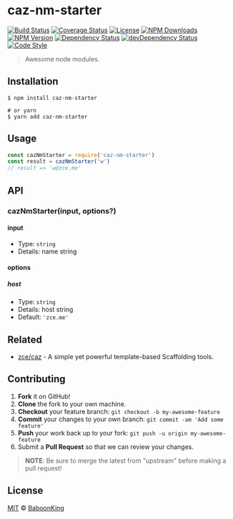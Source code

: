 # caz-nm-starter

[![Build Status][actions-img]][actions-url]
[![Coverage Status][codecov-img]][codecov-url]
[![License][license-img]][license-url]
[![NPM Downloads][downloads-img]][downloads-url]
[![NPM Version][version-img]][version-url]
[![Dependency Status][dependency-img]][dependency-url]
[![devDependency Status][devdependency-img]][devdependency-url]
[![Code Style][style-img]][style-url]

> Awesome node modules.

## Installation

```shell
$ npm install caz-nm-starter

# or yarn
$ yarn add caz-nm-starter
```

## Usage

<!-- TODO: Introduction of Usage -->

```javascript
const cazNmStarter = require('caz-nm-starter')
const result = cazNmStarter('w')
// result => 'w@zce.me'
```

## API

<!-- TODO: Introduction of API -->

### cazNmStarter(input, options?)

#### input

- Type: `string`
- Details: name string

#### options

##### host

- Type: `string`
- Details: host string
- Default: `'zce.me'`

## Related

- [zce/caz](https://github.com/zce/caz) - A simple yet powerful template-based Scaffolding tools.

## Contributing

1. **Fork** it on GitHub!
2. **Clone** the fork to your own machine.
3. **Checkout** your feature branch: `git checkout -b my-awesome-feature`
4. **Commit** your changes to your own branch: `git commit -am 'Add some feature'`
5. **Push** your work back up to your fork: `git push -u origin my-awesome-feature`
6. Submit a **Pull Request** so that we can review your changes.

> **NOTE**: Be sure to merge the latest from "upstream" before making a pull request!

## License

[MIT](LICENSE) &copy; [BaboonKing](https://github.com/baboon-king)



[actions-img]: https://img.shields.io/github/workflow/status/zce/caz-nm-starter/CI
[actions-url]: https://github.com/zce/caz-nm-starter/actions
[codecov-img]: https://img.shields.io/codecov/c/github/zce/caz-nm-starter
[codecov-url]: https://codecov.io/gh/zce/caz-nm-starter
[license-img]: https://img.shields.io/github/license/zce/caz-nm-starter
[license-url]: https://github.com/zce/caz-nm-starter/blob/master/LICENSE
[downloads-img]: https://img.shields.io/npm/dm/caz-nm-starter
[downloads-url]: https://npm.im/caz-nm-starter
[version-img]: https://img.shields.io/npm/v/caz-nm-starter
[version-url]: https://npm.im/caz-nm-starter
[dependency-img]: https://img.shields.io/david/zce/caz-nm-starter
[dependency-url]: https://david-dm.org/zce/caz-nm-starter
[devdependency-img]: https://img.shields.io/david/dev/zce/caz-nm-starter
[devdependency-url]: https://david-dm.org/zce/caz-nm-starter?type=dev
[style-img]: https://img.shields.io/badge/code_style-standard-brightgreen
[style-url]: https://standardjs.com
